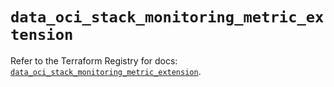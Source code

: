 # `data_oci_stack_monitoring_metric_extension`

Refer to the Terraform Registry for docs: [`data_oci_stack_monitoring_metric_extension`](https://registry.terraform.io/providers/oracle/oci/7.19.0/docs/data-sources/stack_monitoring_metric_extension).
